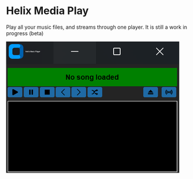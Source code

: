 # Helix Media Play
Play all your music files, and streams through one player.
It is still a work in progress (beta)

<IMG SRC="https://github.com/helix2301/helix-player/blob/main/helix-player.png">

